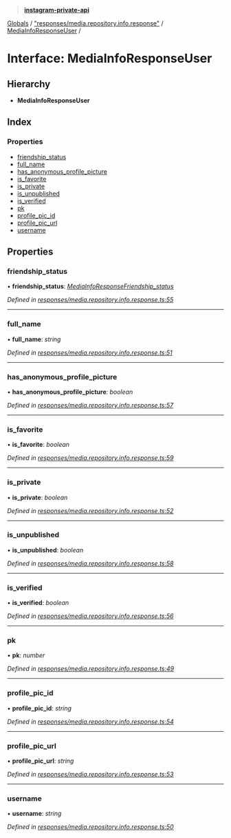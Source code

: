 > **[instagram-private-api](../README.md)**

[Globals](../globals.md) / ["responses/media.repository.info.response"](../modules/_responses_media_repository_info_response_.md) / [MediaInfoResponseUser](_responses_media_repository_info_response_.mediainforesponseuser.md) /

# Interface: MediaInfoResponseUser

## Hierarchy

* **MediaInfoResponseUser**

## Index

### Properties

* [friendship_status](_responses_media_repository_info_response_.mediainforesponseuser.md#friendship_status)
* [full_name](_responses_media_repository_info_response_.mediainforesponseuser.md#full_name)
* [has_anonymous_profile_picture](_responses_media_repository_info_response_.mediainforesponseuser.md#has_anonymous_profile_picture)
* [is_favorite](_responses_media_repository_info_response_.mediainforesponseuser.md#is_favorite)
* [is_private](_responses_media_repository_info_response_.mediainforesponseuser.md#is_private)
* [is_unpublished](_responses_media_repository_info_response_.mediainforesponseuser.md#is_unpublished)
* [is_verified](_responses_media_repository_info_response_.mediainforesponseuser.md#is_verified)
* [pk](_responses_media_repository_info_response_.mediainforesponseuser.md#pk)
* [profile_pic_id](_responses_media_repository_info_response_.mediainforesponseuser.md#profile_pic_id)
* [profile_pic_url](_responses_media_repository_info_response_.mediainforesponseuser.md#profile_pic_url)
* [username](_responses_media_repository_info_response_.mediainforesponseuser.md#username)

## Properties

###  friendship_status

• **friendship_status**: *[MediaInfoResponseFriendship_status](_responses_media_repository_info_response_.mediainforesponsefriendship_status.md)*

*Defined in [responses/media.repository.info.response.ts:55](https://github.com/Nerixyz/instagram-private-api/blob/e5037ee/src/responses/media.repository.info.response.ts#L55)*

___

###  full_name

• **full_name**: *string*

*Defined in [responses/media.repository.info.response.ts:51](https://github.com/Nerixyz/instagram-private-api/blob/e5037ee/src/responses/media.repository.info.response.ts#L51)*

___

###  has_anonymous_profile_picture

• **has_anonymous_profile_picture**: *boolean*

*Defined in [responses/media.repository.info.response.ts:57](https://github.com/Nerixyz/instagram-private-api/blob/e5037ee/src/responses/media.repository.info.response.ts#L57)*

___

###  is_favorite

• **is_favorite**: *boolean*

*Defined in [responses/media.repository.info.response.ts:59](https://github.com/Nerixyz/instagram-private-api/blob/e5037ee/src/responses/media.repository.info.response.ts#L59)*

___

###  is_private

• **is_private**: *boolean*

*Defined in [responses/media.repository.info.response.ts:52](https://github.com/Nerixyz/instagram-private-api/blob/e5037ee/src/responses/media.repository.info.response.ts#L52)*

___

###  is_unpublished

• **is_unpublished**: *boolean*

*Defined in [responses/media.repository.info.response.ts:58](https://github.com/Nerixyz/instagram-private-api/blob/e5037ee/src/responses/media.repository.info.response.ts#L58)*

___

###  is_verified

• **is_verified**: *boolean*

*Defined in [responses/media.repository.info.response.ts:56](https://github.com/Nerixyz/instagram-private-api/blob/e5037ee/src/responses/media.repository.info.response.ts#L56)*

___

###  pk

• **pk**: *number*

*Defined in [responses/media.repository.info.response.ts:49](https://github.com/Nerixyz/instagram-private-api/blob/e5037ee/src/responses/media.repository.info.response.ts#L49)*

___

###  profile_pic_id

• **profile_pic_id**: *string*

*Defined in [responses/media.repository.info.response.ts:54](https://github.com/Nerixyz/instagram-private-api/blob/e5037ee/src/responses/media.repository.info.response.ts#L54)*

___

###  profile_pic_url

• **profile_pic_url**: *string*

*Defined in [responses/media.repository.info.response.ts:53](https://github.com/Nerixyz/instagram-private-api/blob/e5037ee/src/responses/media.repository.info.response.ts#L53)*

___

###  username

• **username**: *string*

*Defined in [responses/media.repository.info.response.ts:50](https://github.com/Nerixyz/instagram-private-api/blob/e5037ee/src/responses/media.repository.info.response.ts#L50)*